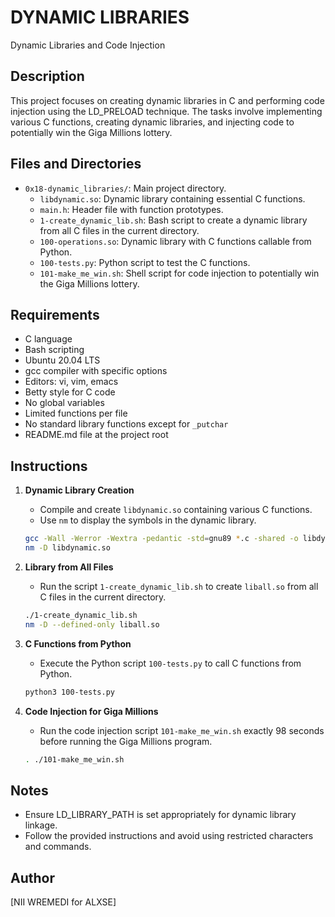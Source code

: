 # DYNAMIC LIBRARIES

Dynamic Libraries and Code Injection

## Description

This project focuses on creating dynamic libraries in C and performing code injection using the LD_PRELOAD technique. The tasks involve implementing various C functions, creating dynamic libraries, and injecting code to potentially win the Giga Millions lottery.

## Files and Directories

- `0x18-dynamic_libraries/`: Main project directory.
  - `libdynamic.so`: Dynamic library containing essential C functions.
  - `main.h`: Header file with function prototypes.
  - `1-create_dynamic_lib.sh`: Bash script to create a dynamic library from all C files in the current directory.
  - `100-operations.so`: Dynamic library with C functions callable from Python.
  - `100-tests.py`: Python script to test the C functions.
  - `101-make_me_win.sh`: Shell script for code injection to potentially win the Giga Millions lottery.

## Requirements

- C language
- Bash scripting
- Ubuntu 20.04 LTS
- gcc compiler with specific options
- Editors: vi, vim, emacs
- Betty style for C code
- No global variables
- Limited functions per file
- No standard library functions except for `_putchar`
- README.md file at the project root

## Instructions

1. **Dynamic Library Creation**
    - Compile and create `libdynamic.so` containing various C functions.
    - Use `nm` to display the symbols in the dynamic library.

    ```bash
    gcc -Wall -Werror -Wextra -pedantic -std=gnu89 *.c -shared -o libdynamic.so
    nm -D libdynamic.so
    ```

2. **Library from All Files**
    - Run the script `1-create_dynamic_lib.sh` to create `liball.so` from all C files in the current directory.

    ```bash
    ./1-create_dynamic_lib.sh
    nm -D --defined-only liball.so
    ```

3. **C Functions from Python**
    - Execute the Python script `100-tests.py` to call C functions from Python.

    ```bash
    python3 100-tests.py
    ```

4. **Code Injection for Giga Millions**
    - Run the code injection script `101-make_me_win.sh` exactly 98 seconds before running the Giga Millions program.

    ```bash
    . ./101-make_me_win.sh
    ```

## Notes

- Ensure LD_LIBRARY_PATH is set appropriately for dynamic library linkage.
- Follow the provided instructions and avoid using restricted characters and commands.

## Author

[NII WREMEDI for ALXSE]


